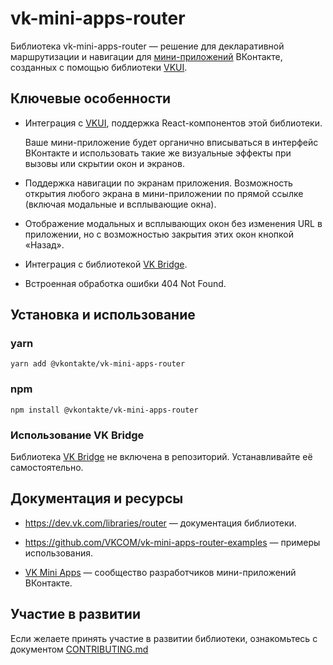 
# vk-mini-apps-router

Библиотека vk-mini-apps-router — решение для декларативной маршрутизации и навигации для [мини-приложений](https://dev.vk.com/mini-apps/overview) ВКонтакте, созданных с помощью библиотеки [VKUI](https://github.com/VKCOM/VKUI).

## Ключевые особенности

* Интеграция с [VKUI](https://github.com/VKCOM/VKUI), поддержка React-компонентов этой библиотеки.

  Ваше мини-приложение будет органично вписываться в интерфейс ВКонтакте и использовать такие же визуальные эффекты при вызовы или скрытии окон и экранов.

* Поддержка навигации по экранам приложения.  Возможность открытия любого экрана в мини-приложении по прямой ссылке (включая модальные и всплывающие окна).

* Отображение модальных и всплывающих окон без изменения URL в приложении, но с возможностью закрытия этих окон кнопкой «Назад».

* Интеграция с библиотекой [VK Bridge](https://github.com/VKCOM/vk-bridge).

* Встроенная обработка ошибки 404 Not Found.

## Установка и использование

### yarn

`yarn add @vkontakte/vk-mini-apps-router`

### npm

`npm install @vkontakte/vk-mini-apps-router`

### Использование VK Bridge

Библиотека [VK Bridge](https://github.com/VKCOM/vk-bridge) не включена в репозиторий. Устанавливайте её самостоятельно.

## Документация и ресурсы

* https://dev.vk.com/libraries/router — документация библиотеки.

* https://github.com/VKCOM/vk-mini-apps-router-examples — примеры использования.

* [VK Mini Apps](https://vk.com/vkappsdev) — сообщество разработчиков мини-приложений ВКонтакте.

## Участие в развитии

Если желаете принять участие в развитии библиотеки,
ознакомьтесь с документом [CONTRIBUTING.md](https://github.com/VKCOM/vk-mini-apps-router/blob/master/CONTRIBUTING.md)

